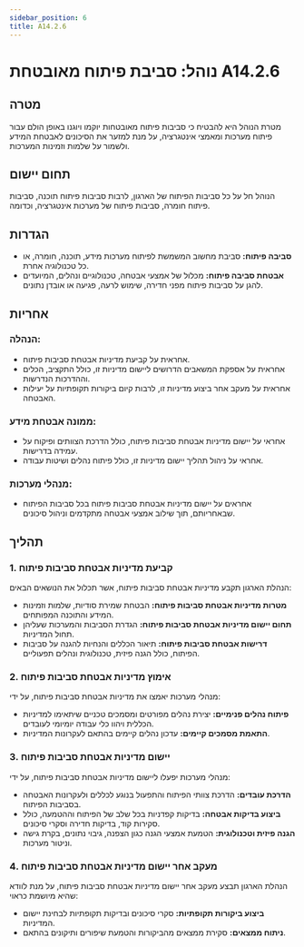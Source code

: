 ```yaml
---
sidebar_position: 6
title: A14.2.6
---
```


# נוהל: סביבת פיתוח מאובטחת A14.2.6

## מטרה
מטרת הנוהל היא להבטיח כי סביבות פיתוח מאובטחות יוקמו ויוגנו באופן הולם עבור פיתוח מערכות ומאמצי אינטגרציה, על מנת למזער את הסיכונים לאבטחת המידע ולשמור על שלמות וזמינות המערכות.

## תחום יישום
הנוהל חל על כל סביבות הפיתוח של הארגון, לרבות סביבות פיתוח תוכנה, סביבות פיתוח חומרה, סביבות פיתוח של מערכות אינטגרציה, וכדומה.

## הגדרות
- **סביבה פיתוח:** סביבת מחשוב המשמשת לפיתוח מערכות מידע, תוכנה, חומרה, או כל טכנולוגיה אחרת.
- **אבטחת סביבה פיתוח:** מכלול של אמצעי אבטחה, טכנולוגיים ונהלים, המיועדים להגן על סביבות פיתוח מפני חדירה, שימוש לרעה, פגיעה או אובדן נתונים.

## אחריות
### הנהלה:
- אחראית על קביעת מדיניות אבטחת סביבות פיתוח.
- אחראית על אספקת המשאבים הדרושים ליישום מדיניות זו, כולל התקציב, הכלים וההדרכות הנדרשות.
- אחראית על מעקב אחר ביצוע מדיניות זו, לרבות קיום ביקורות תקופתיות על יעילות האבטחה.

### ממונה אבטחת מידע:
- אחראי על יישום מדיניות אבטחת סביבות פיתוח, כולל הדרכת הצוותים ופיקוח על עמידה בדרישות.
- אחראי על ניהול תהליך יישום מדיניות זו, כולל פיתוח נהלים ושיטות עבודה.

### מנהלי מערכות:
- אחראים על יישום מדיניות אבטחת סביבות פיתוח בכל סביבות הפיתוח שבאחריותם, תוך שילוב אמצעי אבטחה מתקדמים וניהול סיכונים.

## תהליך
### 1. קביעת מדיניות אבטחת סביבות פיתוח
הנהלת הארגון תקבע מדיניות אבטחת סביבות פיתוח, אשר תכלול את הנושאים הבאים:
- **מטרות מדיניות אבטחת סביבות פיתוח:** הבטחת שמירת סודיות, שלמות וזמינות המידע והתוכנה המפותחים.
- **תחום יישום מדיניות אבטחת סביבות פיתוח:** הגדרת הסביבות והמערכות שעליהן תחול המדיניות.
- **דרישות אבטחת סביבות פיתוח:** תיאור הכללים והנחיות להגנה על סביבות הפיתוח, כולל הגנה פיזית, טכנולוגית ונהלים תפעוליים.

### 2. אימוץ מדיניות אבטחת סביבות פיתוח
מנהלי מערכות יאמצו את מדיניות אבטחת סביבות פיתוח, על ידי:
- **פיתוח נהלים פנימיים:** יצירת נהלים מפורטים ומסמכים טכניים שיתאימו למדיניות הכללית ויהוו כלי עבודה יומיומי לעובדים.
- **התאמת מסמכים קיימים:** עדכון נהלים קיימים בהתאם לעקרונות המדיניות.

### 3. יישום מדיניות אבטחת סביבות פיתוח
מנהלי מערכות יפעלו ליישום מדיניות אבטחת סביבות פיתוח, על ידי:
- **הדרכת עובדים:** הדרכת צוותי הפיתוח והתפעול בנוגע לכללים ולעקרונות האבטחה בסביבות הפיתוח.
- **ביצוע בדיקות אבטחה:** בדיקות קפדניות בכל שלב של הפיתוח וההטמעה, כולל סקירות קוד, בדיקות חדירה וסקרי סיכונים.
- **הגנה פיזית וטכנולוגית:** הטמעת אמצעי הגנה כגון הצפנה, גיבוי נתונים, בקרת גישה וניטור מערכות.

### 4. מעקב אחר יישום מדיניות אבטחת סביבות פיתוח
הנהלת הארגון תבצע מעקב אחר יישום מדיניות אבטחת סביבות פיתוח, על מנת לוודא שהיא מיושמת כראוי:
- **ביצוע ביקורות תקופתיות:** סקרי סיכונים ובדיקות תקופתיות לבחינת יישום המדיניות.
- **ניתוח ממצאים:** סקירת ממצאים מהביקורות והטמעת שיפורים ותיקונים בהתאם.